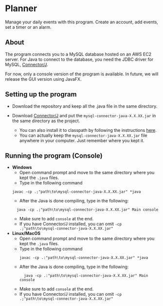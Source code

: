 # Planner
Manage your daily events with this program. Create an account, add events, set a timer or an alarm.

## About
The program connects you to a MySQL database hosted on an AWS EC2 server. For Java to connect to the database, you need the JDBC driver for MySQL, [Connector/J](https://dev.mysql.com/downloads/connector/j/).

For now, only a console version of the program is available. In future, we will release the GUI version using JavaFX.

## Setting up the program

- Download the repository and keep all the .java file in the same directory.

- Download [Connector/J](https://dev.mysql.com/downloads/connector/j/) and put the `mysql-connector-java-X.X.XX.jar` in the same directory as the project. 
  - You can also install it to classpath by following the instructions [here](https://dev.mysql.com/doc/connector-j/8.0/en/connector-j-installing.html).
  - You can actually keep the `mysql-connector-java-X.X.XX.jar` file anywhere in your computer. Just remember where you kept it.

## Running the program (Console)
- **Windows**
  - Open command prompt and move to the same directory where you kept the `.java` files.
  - Type in the following command 
  ```
  javac -cp .;"path\to\mysql-connector-java-X.X.XX.jar" *java
  ```
  - After the Java is done compiling, type in the following:
  ```
    java -cp .;"path\to\mysql-connector-java-X.X.XX.jar" Main console
  ```
  - Make sure to add `console` at the end.
  - If you have Connector/J installed, you can omit `-cp .;"path\to\mysql-connector-java-X.X.XX.jar"`
- **Linux/MacOS**
  - Open command prompt and move to the same directory where you kept the `.java` files.
  - Type in the following command 
    ```
    javac -cp .:"path\to\mysql-connector-java-X.X.XX.jar" *java
    ```
  - After the Java is done compiling, type in the following:
    ```
      java -cp .:"path\to\mysql-connector-java-X.X.XX.jar" Main console
    ```
  - Make sure to add `console` at the end.
  - If you have Connector/J installed, you can omit `-cp .;"path\to\mysql-connector-java-X.X.XX.jar"`

